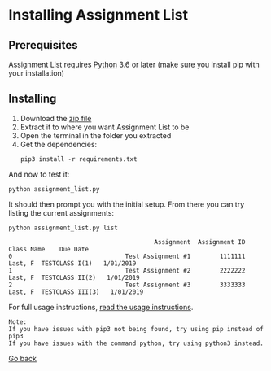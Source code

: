 # Installing Assignment List

## Prerequisites

Assignment List requires [Python](https://www.python.org/downloads/) 3.6 or later (make sure you install pip with your installation)

## Installing

1. Download the [zip file](https://github.com/Whodiduexpect/assignment-list/archive/master.zip)
2. Extract it to where you want Assignment List to be
3. Open the terminal in the folder you extracted
4. Get the dependencies:
	```
	pip3 install -r requirements.txt
	```

And now to test it:
```
python assignment_list.py
```
It should then prompt you with the initial setup. From there you can try listing the current assignments:

```
python assignment_list.py list
```

```
                                        Assignment  Assignment ID                  Class Name    Due Date
0                               Test Assignment #1        1111111     Last, F  TESTCLASS I(1)   1/01/2019
1                               Test Assignment #2        2222222    Last, F  TESTCLASS II(2)   1/01/2019
2                               Test Assignment #3        3333333   Last, F  TESTCLASS III(3)   1/01/2019
```
For full usage instructions, [read the usage instructions](usage.md).

	Note:
	If you have issues with pip3 not being found, try using pip instead of pip3
	If you have issues with the command python, try using python3 instead.
[Go back](https://assignment-list.computer)

